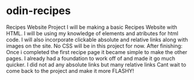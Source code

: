 # odin-recipes
Recipes Website Project
I will be making a basic Recipes Website with HTML.
I will be using my knowledge of elements and atributes for html code.
I will also incorporate clickable absolute and relative links along with images on the site.
No CSS will be in this project for now.
After finishing:
Once i completed the first recipe page it became simple to make the other pages. I already had a foundation to work off of and made it go much quicker. I did not ad any absolute links but many relative links
Cant wait to come back to the project and make it more FLASHY!